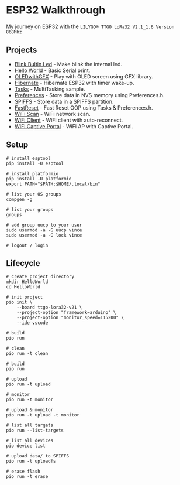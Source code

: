 # ESP32 Walkthrough

My journey on ESP32 with the `LILYGO® TTGO LoRa32 V2.1_1.6 Version 868Mhz`


## Projects

* [Blink Bultin Led](./BlinkBultinLed) - Make blink the internal led.
* [Hello World](./HelloWorld) - Basic Serial print.
* [OLEDwithGFX](./OLEDwithGFX) - Play with OLED screen using GFX library.
* [Hibernate](./Hibernate) - Hibernate ESP32 with timer wake-up.
* [Tasks](./Tasks) - MultiTasking sample.
* [Preferences](./Preferences) - Store data in NVS memory using Preferences.h.
* [SPIFFS](./SPIFFS) - Store data in a SPIFFS partition.
* [FastReset](./FastReset) - Fast Reset OOP using Tasks & Preferences.h.
* [WiFi Scan](./WiFiScan) - WiFi network scan.
* [WiFi Client](./WiFiClient) - WiFi client with auto-reconnect.
* [WiFi Captive Portal](./WiFiCaptivePortal) - WiFi AP with Captive Portal.
  

## Setup

    # install esptool
    pip install -U esptool

    # install platformio
    pip install -U platformio
    export PATH="$PATH:$HOME/.local/bin"
    
    # list your OS groups
    compgen -g

    # list your groups
    groups

    # add group uucp to your user
    sudo usermod -a -G uucp vince  
    sudo usermod -a -G lock vince  

    # logout / login


## Lifecycle

    # create project directory
    mkdir HelloWorld
    cd HelloWorld
    
    # init project
    pio init \
        --board ttgo-lora32-v21 \
        --project-option "framework=arduino" \
        --project-option "monitor_speed=115200" \
        --ide vscode
    
    # build
    pio run

    # clean
    pio run -t clean

    # build
    pio run

    # upload
    pio run -t upload
    
    # monitor
    pio run -t monitor

    # upload & monitor
    pio run -t upload -t monitor
    
    # list all targets
    pio run --list-targets
    
    # list all devices
    pio device list

    # upload data/ to SPIFFS
    pio run -t uploadfs

    # erase flash
    pio run -t erase
